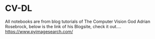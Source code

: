# CV-DL

All notebooks are from blog tutorials of The Computer Vision God Adrian Rosebrock, below is the link of his Blogsite, check it out....
https://www.pyimagesearch.com/
